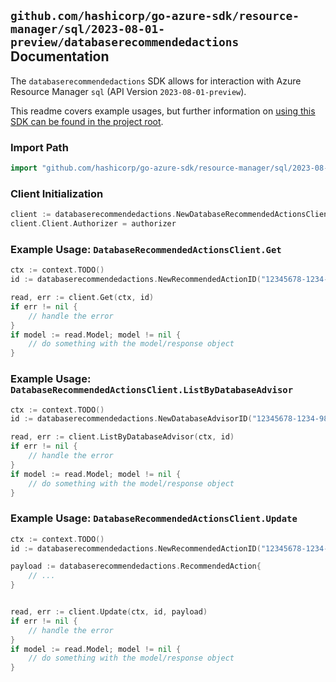 
## `github.com/hashicorp/go-azure-sdk/resource-manager/sql/2023-08-01-preview/databaserecommendedactions` Documentation

The `databaserecommendedactions` SDK allows for interaction with Azure Resource Manager `sql` (API Version `2023-08-01-preview`).

This readme covers example usages, but further information on [using this SDK can be found in the project root](https://github.com/hashicorp/go-azure-sdk/tree/main/docs).

### Import Path

```go
import "github.com/hashicorp/go-azure-sdk/resource-manager/sql/2023-08-01-preview/databaserecommendedactions"
```


### Client Initialization

```go
client := databaserecommendedactions.NewDatabaseRecommendedActionsClientWithBaseURI("https://management.azure.com")
client.Client.Authorizer = authorizer
```


### Example Usage: `DatabaseRecommendedActionsClient.Get`

```go
ctx := context.TODO()
id := databaserecommendedactions.NewRecommendedActionID("12345678-1234-9876-4563-123456789012", "example-resource-group", "serverValue", "databaseValue", "advisorValue", "recommendedActionValue")

read, err := client.Get(ctx, id)
if err != nil {
	// handle the error
}
if model := read.Model; model != nil {
	// do something with the model/response object
}
```


### Example Usage: `DatabaseRecommendedActionsClient.ListByDatabaseAdvisor`

```go
ctx := context.TODO()
id := databaserecommendedactions.NewDatabaseAdvisorID("12345678-1234-9876-4563-123456789012", "example-resource-group", "serverValue", "databaseValue", "advisorValue")

read, err := client.ListByDatabaseAdvisor(ctx, id)
if err != nil {
	// handle the error
}
if model := read.Model; model != nil {
	// do something with the model/response object
}
```


### Example Usage: `DatabaseRecommendedActionsClient.Update`

```go
ctx := context.TODO()
id := databaserecommendedactions.NewRecommendedActionID("12345678-1234-9876-4563-123456789012", "example-resource-group", "serverValue", "databaseValue", "advisorValue", "recommendedActionValue")

payload := databaserecommendedactions.RecommendedAction{
	// ...
}


read, err := client.Update(ctx, id, payload)
if err != nil {
	// handle the error
}
if model := read.Model; model != nil {
	// do something with the model/response object
}
```
